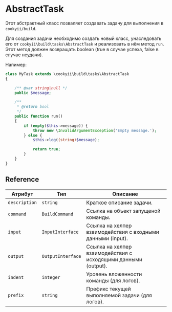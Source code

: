 AbstractTask
============

Этот абстрактный класс позваляет создавать задачу для выполнения в `cookyii/build`.

Для создания задачи необходимо создать новый класс, унаследовать его от `cookyii\build\tasks\AbstractTask`
и реализовать в нём метод `run`. Этот метод должен возвращать boolean (true в случае успеха, false в случае неудачи).

Напимер:
```php
class MyTask extends \cookyii\build\tasks\AbstractTask
{

    /** @var string|null */
    public $message;

    /**
     * @return bool
     */
    public function run()
    {
        if (empty($this->message)) {
            throw new \InvalidArgumentException('Empty message.');
        } else {
            $this->log((string)$message);

            return true;
        }
    }
}
```

Reference
---------

| Атрибут | Тип | Описание | 
| ------- | --- | -------- |
| `description` | `string` | Краткое описание задачи. |
| `command` | `BuildCommand` | Ссылка на объект запущеной команды. |
| `input` | `InputInterface` | Ссылка на хелпер взаимодействия с входными данными (input). |
| `output` | `OutputInterface` | Ссылка на хелпер взаимодействия с исходящими данными (output). |
| `indent` | `integer` | Уровень вложенности команды (для логов). |
| `prefix` | `string` | Префикс текущей выполняемой задачи (для логов). |
